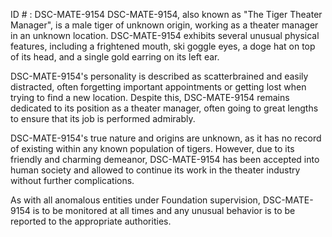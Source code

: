 ID # : DSC-MATE-9154
DSC-MATE-9154, also known as "The Tiger Theater Manager", is a male tiger of unknown origin, working as a theater manager in an unknown location. DSC-MATE-9154 exhibits several unusual physical features, including a frightened mouth, ski goggle eyes, a doge hat on top of its head, and a single gold earring on its left ear.

DSC-MATE-9154's personality is described as scatterbrained and easily distracted, often forgetting important appointments or getting lost when trying to find a new location. Despite this, DSC-MATE-9154 remains dedicated to its position as a theater manager, often going to great lengths to ensure that its job is performed admirably.

DSC-MATE-9154's true nature and origins are unknown, as it has no record of existing within any known population of tigers. However, due to its friendly and charming demeanor, DSC-MATE-9154 has been accepted into human society and allowed to continue its work in the theater industry without further complications.

As with all anomalous entities under Foundation supervision, DSC-MATE-9154 is to be monitored at all times and any unusual behavior is to be reported to the appropriate authorities.